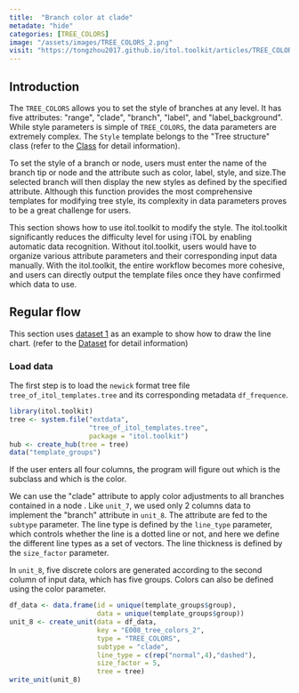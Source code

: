 ```yaml
---
title:  "Branch color at clade"
metadate: "hide"
categories: [TREE_COLORS]
image: "/assets/images/TREE_COLORS_2.png"
visit: "https://tongzhou2017.github.io/itol.toolkit/articles/TREE_COLORS.html"
---
```

## Introduction
The `TREE_COLORS` allows you to set the style of branches at any level. It has five attributes: "range", "clade", "branch", "label", and "label_background". While style parameters is simple of `TREE_COLORS`, the data parameters are extremely complex. The `Style` template belongs to the "Tree structure" class (refer to the [Class]() for detail information).

To set the style of a branch or node, users must enter the name of the branch tip or node and the attribute such as color, label, style, and size.The selected branch will then display the new styles as defined by the specified attribute. Although this function provides the most comprehensive templates for modifying tree style, its complexity in data parameters proves to be a great challenge for users.

This section shows how to use itol.toolkit to modify the style. The itol.toolkit significantly reduces the difficulty level for using iTOL by enabling automatic data recognition. Without itol.toolkit, users would have to organize various attribute parameters and their corresponding input data manually. With the itol.toolkit, the entire workflow becomes more cohesive, and users can directly output the template files once they have confirmed which data to use.

## Regular flow
This section uses [dataset 1](https://github.com/TongZhou2017/itol.toolkit/tree/master/inst/extdata/dataset1) as an example to show how to draw the line chart. (refer to the  [Dataset](https://tongzhou2017.github.io/itol.toolkit/articles/Datasets.html) for detail information)

### Load data
The first step is to load the `newick` format tree file `tree_of_itol_templates.tree` and its corresponding metadata `df_frequence`. 

```R
library(itol.toolkit)
tree <- system.file("extdata",
                    "tree_of_itol_templates.tree",
                    package = "itol.toolkit")
hub <- create_hub(tree = tree)
data("template_groups")
```

If the user enters all four columns, the program will figure out which is the subclass and which is the color.

We can use the "clade" attribute to apply color adjustments to all branches contained in a node . Like `unit_7`, we used only 2 columns data  to implement the "branch" attribute in `unit_8`. The attribute are fed to the `subtype` parameter. The line type is defined by the `line_type` parameter, which controls whether the line is a dotted line or not, and here we define the different line types as a set of vectors. The line thickness is defined by the `size_factor` parameter.

In `unit_8`, five discrete colors are generated according to the second column of input data, which has five groups. Colors can also be defined using the color parameter.
```R
df_data <- data.frame(id = unique(template_groups$group), 
                      data = unique(template_groups$group))
unit_8 <- create_unit(data = df_data, 
                      key = "E008_tree_colors_2", 
                      type = "TREE_COLORS", 
                      subtype = "clade", 
                      line_type = c(rep("normal",4),"dashed"),
                      size_factor = 5, 
                      tree = tree)
write_unit(unit_8)
```